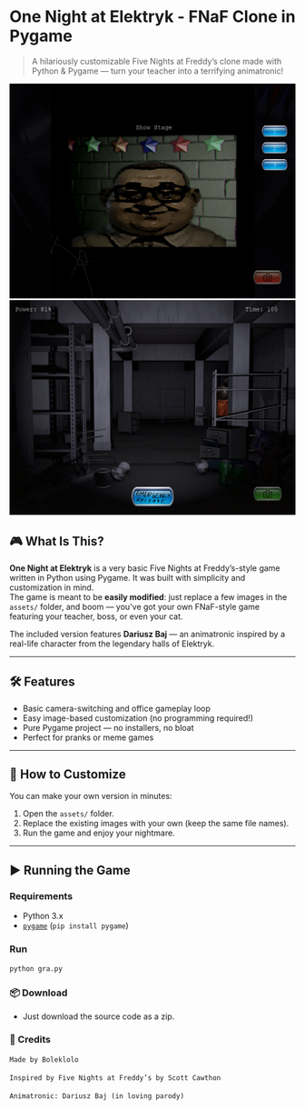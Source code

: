 # One Night at Elektryk - FNaF Clone in Pygame

> A hilariously customizable Five Nights at Freddy’s clone made with Python & Pygame — turn your teacher into a terrifying animatronic!

![Cameras Preview](preview1.png)
![Hall Preview](preview2.png)

## 🎮 What Is This?

**One Night at Elektryk** is a very basic Five Nights at Freddy’s-style game written in Python using Pygame. It was built with simplicity and customization in mind.  
The game is meant to be **easily modified**: just replace a few images in the `assets/` folder, and boom — you've got your own FNaF-style game featuring your teacher, boss, or even your cat.

The included version features **Dariusz Baj** — an animatronic inspired by a real-life character from the legendary halls of Elektryk.

---

## 🛠️ Features

- Basic camera-switching and office gameplay loop
- Easy image-based customization (no programming required!)
- Pure Pygame project — no installers, no bloat
- Perfect for pranks or meme games

---

## 📁 How to Customize

You can make your own version in minutes:

1. Open the `assets/` folder.
2. Replace the existing images with your own (keep the same file names).
3. Run the game and enjoy your nightmare.

---

## ▶️ Running the Game

### Requirements

- Python 3.x
- [`pygame`](https://www.pygame.org/news) (`pip install pygame`)

### Run

```bash
python gra.py
```
### 📦 Download

- Just download the source code as a zip.

### 🧠 Credits

    Made by Boleklolo

    Inspired by Five Nights at Freddy’s by Scott Cawthon

    Animatronic: Dariusz Baj (in loving parody)
